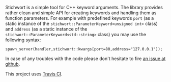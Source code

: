 Stichwort is a simple tool for C++ keyword arguments. The library provides rather
clean and simple API for creating keywords and handling them as function parameters.
For example with predefined keywords `port` (as a static instance of the 
`stichwort::ParameterKeyword<unsigned int>` class) and `address` 
(as a static instance of the `stichwort::ParameterKeyword<std::string>` class) 
you may use the following syntax:

	spawn_server(handler,stichwort::kwargs[port=80,address="127.0.0.1"]);

In case of any troubles with the code please don't hesitate to fire 
[an issue at github](https://github.com/lisitsyn/stichwort/issues/new).

This project uses [Travis CI](https://travis-ci.org/lisitsyn/stichwort).

